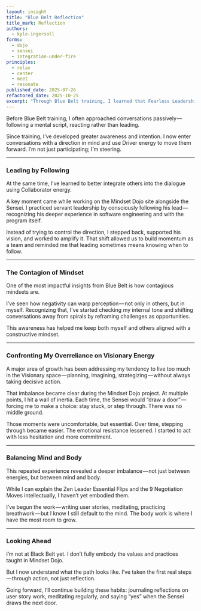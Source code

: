 ```yaml
---
layout: insight
title: "Blue Belt Reflection"
title_mark: Reflection
authors: 
  - kyle-ingersoll
forms:
  - dojo
  - sensei
  - integration-under-fire
principles:
  - relax
  - center
  - meet
  - resonate
published_date: 2025-07-26
refactored_date: 2025-10-25
excerpt: "Through Blue Belt training, I learned that Fearless Leadership begins not with control, but with the awareness to lead, follow, and act through balance."
---
```


Before Blue Belt training, I often approached conversations passively — following a mental script, reacting rather than leading.

Since training, I’ve developed greater awareness and intention. I now enter conversations with a direction in mind and use Driver energy to move them forward. I’m not just participating; I’m steering.

---

### Leading by Following

At the same time, I’ve learned to better integrate others into the dialogue using Collaborator energy.

A key moment came while working on the Mindset Dojo site alongside the Sensei. I practiced servant leadership by consciously following his lead — recognizing his deeper experience in software engineering and with the program itself.

Instead of trying to control the direction, I stepped back, supported his vision, and worked to amplify it. That shift allowed us to build momentum as a team and reminded me that leading sometimes means knowing when to follow.

---

### The Contagion of Mindset

One of the most impactful insights from Blue Belt is how contagious mindsets are.

I’ve seen how negativity can warp perception — not only in others, but in myself. Recognizing that, I’ve started checking my internal tone and shifting conversations away from spirals by reframing challenges as opportunities.

This awareness has helped me keep both myself and others aligned with a constructive mindset.

---

### Confronting My Overreliance on Visionary Energy

A major area of growth has been addressing my tendency to live too much in the Visionary space — planning, imagining, strategizing — without always taking decisive action.

That imbalance became clear during the Mindset Dojo project. At multiple points, I hit a wall of inertia. Each time, the Sensei would “draw a door” — forcing me to make a choice: stay stuck, or step through. There was no middle ground.

Those moments were uncomfortable, but essential. Over time, stepping through became easier. The emotional resistance lessened. I started to act with less hesitation and more commitment.

---

### Balancing Mind and Body

This repeated experience revealed a deeper imbalance — not just between energies, but between mind and body.

While I can explain the Zen Leader Essential Flips and the 9 Negotiation Moves intellectually, I haven’t yet embodied them.

I’ve begun the work — writing user stories, meditating, practicing breathwork — but I know I still default to the mind. The body work is where I have the most room to grow.

---

### Looking Ahead

I’m not at Black Belt yet. I don’t fully embody the values and practices taught in Mindset Dojo.

But I now understand what the path looks like. I’ve taken the first real steps — through action, not just reflection.

Going forward, I’ll continue building these habits: journaling reflections on user story work, meditating regularly, and saying “yes” when the Sensei draws the next door.
